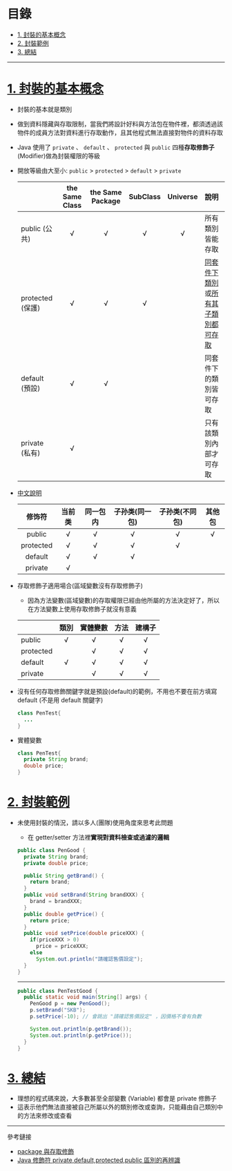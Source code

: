<h1 id="top">目錄</h1>

- [1. 封裝的基本概念](#s1)
- [2. 封裝範例](#s2)
- [3. 總結](#s3)

---

# <a id="s1" class="md-title" href="#top">1. 封裝的基本概念</a>

- 封裝的基本就是類別

- 做到資料隱藏與存取限制，當我們將設計好料與方法包在物件裡，都須透過該物件的成員方法對資料進行存取動作，且其他程式無法直接對物件的資料存取

- Java 使用了 `private` 、 `default` 、 `protected` 與 `public` 四種**存取修飾子**(Modifier)做為封裝權限的等級

- 開放等級由大至小: `public` > `protected` > `default` > `private`

  <table>
  <thead>
  <tr>
  <th style="text-align:left"></th>
  <th style="text-align:center">the Same Class</th>
  <th style="text-align:center">the Same Package</th>
  <th style="text-align:center">SubClass</th>
  <th style="text-align:center">Universe</th>
  <th style="text-align:left">說明</th>
  </tr>
  </thead>
  <tbody>
  <tr>
  <td style="text-align:left">public (公共)</td>
  <td style="text-align:center">√</td>
  <td style="text-align:center">√</td>
  <td style="text-align:center">√</td>
  <td style="text-align:center">√</td>
  <td style="text-align:left">所有類別皆能存取</td>
  </tr>
  <tr>
  <td style="text-align:left">protected (保護)</td>
  <td style="text-align:center">√</td>
  <td style="text-align:center">√</td>
  <td style="text-align:center">√</td>
  <td style="text-align:center"></td>
  <td style="text-align:left"><a href="#">同套件下類別</a>或<a href="#">所有其子類別都可存取</a></td>
  </tr>
  <tr>
  <td style="text-align:left">default (預設)</td>
  <td style="text-align:center">√</td>
  <td style="text-align:center">√</td>
  <td style="text-align:center"></td>
  <td style="text-align:center"></td>
  <td style="text-align:left">同套件下的類別皆可存取</td>
  </tr>
  <tr>
  <td style="text-align:left">private (私有)</td>
  <td style="text-align:center">√</td>
  <td style="text-align:center"></td>
  <td style="text-align:center"></td>
  <td style="text-align:center"></td>
  <td style="text-align:left">只有該類別內部才可存取</td>
  </tr>
  </tbody>
  </table>

- [中文說明](https://www.runoob.com/java/java-modifier-types.html#protected-desc)

  <table>
  <thead>
  <tr>
  <th style="text-align:center">修饰符</th>
  <th style="text-align:center">当前类</th>
  <th style="text-align:center">同一包内</th>
  <th style="text-align:center">子孙类(同一包)</th>
  <th style="text-align:center">子孙类(不同包)</th>
  <th style="text-align:center">其他包</th>
  </tr>
  </thead>
  <tbody>
  <tr>
  <td style="text-align:center">public</td>
  <td style="text-align:center">√</td>
  <td style="text-align:center">√</td>
  <td style="text-align:center">√</td>
  <td style="text-align:center">√</td>
  <td style="text-align:center">√</td>
  </tr>
  <tr>
  <td style="text-align:center">protected</td>
  <td style="text-align:center">√</td>
  <td style="text-align:center">√</td>
  <td style="text-align:center">√</td>
  <td style="text-align:center">√</td>
  <td style="text-align:center"></td>
  </tr>
  <tr>
  <td style="text-align:center">default</td>
  <td style="text-align:center">√</td>
  <td style="text-align:center">√</td>
  <td style="text-align:center">√</td>
  <td style="text-align:center"></td>
  <td style="text-align:center"></td>
  </tr>
  <tr>
  <td style="text-align:center">private</td>
  <td style="text-align:center">√</td>
  <td style="text-align:center"></td>
  <td style="text-align:center"></td>
  <td style="text-align:center"></td>
  <td style="text-align:center"></td>
  </tr>
  </tbody>
  </table>

- 存取修飾子適用場合(區域變數沒有存取修飾子)

  - 因為方法變數(區域變數)的存取權限已經由他所屬的方法決定好了，所以在方法變數上使用存取修飾子就沒有意義

  <table>
  <thead>
  <tr>
  <th style="text-align:left"></th>
  <th style="text-align:center">類別</th>
  <th style="text-align:center">實體變數</th>
  <th style="text-align:center">方法</th>
  <th style="text-align:center">建構子</th>
  </tr>
  </thead>
  <tbody>
  <tr>
  <td style="text-align:left">public</td>
  <td style="text-align:center">√</td>
  <td style="text-align:center">√</td>
  <td style="text-align:center">√</td>
  <td style="text-align:center">√</td>
  </tr>
  <tr>
  <td style="text-align:left">protected</td>
  <td style="text-align:center"></td>
  <td style="text-align:center">√</td>
  <td style="text-align:center">√</td>
  <td style="text-align:center">√</td>
  </tr>
  <tr>
  <td style="text-align:left">default</td>
  <td style="text-align:center">√</td>
  <td style="text-align:center">√</td>
  <td style="text-align:center">√</td>
  <td style="text-align:center">√</td>
  </tr>
  <tr>
  <td style="text-align:left">private</td>
  <td style="text-align:center"></td>
  <td style="text-align:center">√</td>
  <td style="text-align:center">√</td>
  <td style="text-align:center">√</td>
  </tr>
  </tbody>
  </table>

- 沒有任何存取修飾關鍵字就是預設(default)的範例，不用也不要在前方填寫 default (不是用 default 關鍵字)

  ```java
  class PenTest{
    ...
  }
  ```

- 實體變數

  ```java
  class PenTest{
    private String brand;
    double price;
  }
  ```

# <a id="s2" class="md-title" href="#top">2. 封裝範例</a>

- 未使用封裝的情況，請以多人(團隊)使用角度來思考此問題

  - 在 getter/setter 方法裡**實現對資料檢查或過濾的邏輯**

  ```java
  public class PenGood {
    private String brand;
    private double price;

    public String getBrand() {
      return brand;
    }
    public void setBrand(String brandXXX) {
      brand = brandXXX;
    }
    public double getPrice() {
      return price;
    }
    public void setPrice(double priceXXX) {
      if(priceXXX > 0)
        price = priceXXX;
      else
        System.out.println("請確認售價設定");
    }
  }
  ```

  ***

  ```java
  public class PenTestGood {
    public static void main(String[] args) {
      PenGood p = new PenGood();
      p.setBrand("SKB");
      p.setPrice(-10); // 會跳出 "請確認售價設定" ，因價格不會有負數

      System.out.println(p.getBrand());
      System.out.println(p.getPrice());
    }
  }
  ```

# <a id="s3" class="md-title" href="#top">3. 總結</a>

- 理想的程式碼來說，大多數甚至全部變數 (Variable) 都會是 private 修飾子
- 這表示他們無法直接被自己所屬以外的類別修改或查詢，只能藉由自己類別中的方法來修改或查看

---

參考鏈接

- [package 與存取修飾](https://openhome.cc/Gossip/JavaEssence/PackageAndModifier.html)
- [Java 修飾符 private,default,protected,public 區別的再辨識](https://www.itread01.com/p/1432484.html)
